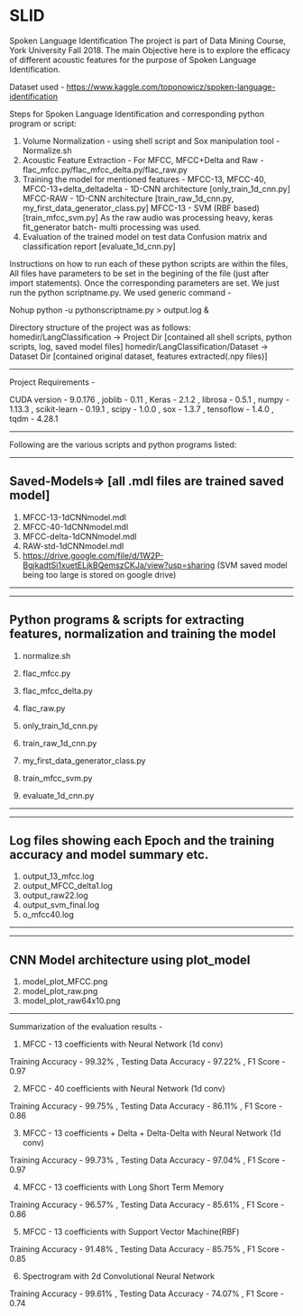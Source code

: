 # SLID
Spoken Language Identification
The project is part of Data Mining Course, York University Fall 2018.
The main Objective here is to explore the efficacy of different acoustic features for the purpose of Spoken Language Identification.

Dataset used - https://www.kaggle.com/toponowicz/spoken-language-identification

Steps for Spoken Language Identification and corresponding python program or script:
1) Volume Normalization - using shell script and Sox manipulation tool - Normalize.sh
2) Acoustic Feature Extraction - For MFCC, MFCC+Delta and Raw - flac_mfcc.py/flac_mfcc_delta.py/flac_raw.py
3) Training the model for mentioned features -
MFCC-13, MFCC-40, MFCC-13+delta_deltadelta - 1D-CNN architecture [only_train_1d_cnn.py]
MFCC-RAW - 1D-CNN architecture [train_raw_1d_cnn.py, my_first_data_generator_class.py]
MFCC-13 - SVM (RBF based) [train_mfcc_svm.py]
As the raw audio was processing heavy, keras fit_generator batch- multi processing was used.
4) Evaluation of the trained model on test data
Confusion matrix and classification report [evaluate_1d_cnn.py]

Instructions on how to run each of these python scripts are within the files, All files have parameters to be set in the begining of the file (just after import statements). Once the corresponding parameters are set. We just run the python scriptname.py. We used generic command - 

Nohup python -u pythonscriptname.py > output.log &

Directory structure of the project was as follows: 
homedir/LangClassification         -> Project Dir  [contained all shell scripts, python scripts, log, saved model files]
homedir/LangClassification/Dataset -> Dataset Dir  [contained original dataset, features extracted(.npy files)]

---------------------------------------------------------------------
Project Requirements - 

CUDA version - 9.0.176 , 
joblib       - 0.11 , 
Keras        - 2.1.2 , 
librosa      - 0.5.1 , 
numpy        - 1.13.3 , 
scikit-learn - 0.19.1 , 
scipy        - 1.0.0 , 
sox          - 1.3.7 , 
tensoflow    - 1.4.0 , 
tqdm         - 4.28.1 

------------------------------------------------------------------------
Following are the various scripts and python programs listed:

-------------------------------------------------------
Saved-Models=> [all .mdl files are trained saved model]
-------------------------------------------------------
1) MFCC-13-1dCNNmodel.mdl
2) MFCC-40-1dCNNmodel.mdl	
3) MFCC-delta-1dCNNmodel.mdl	
4) RAW-std-1dCNNmodel.mdl	
5) https://drive.google.com/file/d/1W2P-BgjkadtSi1xuetELjkBQemszCKJa/view?usp=sharing (SVM saved model being too large is stored on google drive)

----------------------------------------------------------


----------------------------------------------------------
Python programs & scripts for extracting features, normalization and training the model 
--------------------------------------------------------
1) normalize.sh	

2) flac_mfcc.py
3) flac_mfcc_delta.py	
4) flac_raw.py	

5) only_train_1d_cnn.py	
6) train_raw_1d_cnn.py
7) my_first_data_generator_class.py	
8) train_mfcc_svm.py	

9) evaluate_1d_cnn.py	
--------------------------------------------------------


--------------------------------------------------------
Log files showing each Epoch and the training accuracy and model summary etc.
--------------------------------------------------------
1) output_13_mfcc.log	
2) output_MFCC_delta1.log	
3) output_raw22.log	
4) output_svm_final.log	
5) o_mfcc40.log	
--------------------------------------------------------


--------------------------------------------------------
CNN Model architecture using plot_model
--------------------------------------------------------
1) model_plot_MFCC.png	
2) model_plot_raw.png	
3) model_plot_raw64x10.png	
--------------------------------------------------------

Summarization of the evaluation results - 


1) MFCC - 13 coefficients with Neural Network (1d conv)

Training Accuracy     - 99.32% , 
Testing Data Accuracy - 97.22% , 
F1 Score              - 0.97

2) MFCC - 40 coefficients with Neural Network (1d conv)

Training Accuracy     - 99.75% , 
Testing Data Accuracy - 86.11% , 
F1 Score              - 0.86

3) MFCC - 13 coefficients + Delta + Delta-Delta with Neural Network (1d conv)

Training Accuracy     - 99.73% , 
Testing Data Accuracy - 97.04% , 
F1 Score              - 0.97

4) MFCC - 13 coefficients with Long Short Term Memory 

Training Accuracy     - 96.57% , 
Testing Data Accuracy - 85.61% , 
F1 Score              - 0.86

5) MFCC - 13 coefficients with Support Vector Machine(RBF)

Training Accuracy     - 91.48% , 
Testing Data Accuracy - 85.75% , 
F1 Score              - 0.85

6) Spectrogram with 2d Convolutional Neural Network

Training Accuracy     - 99.61% , 
Testing Data Accuracy - 74.07% , 
F1 Score              - 0.74 
